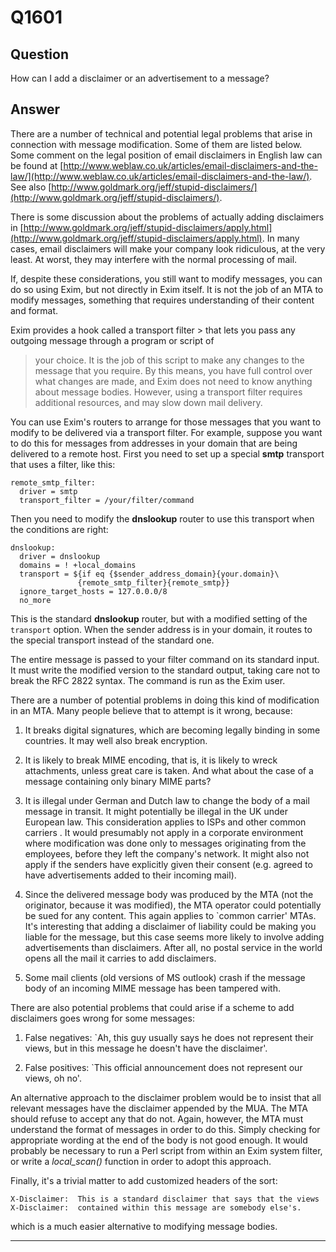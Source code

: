 Q1601
=====

Question
--------

How can I add a disclaimer or an advertisement to a message?

Answer
------

There are a number of technical and potential legal problems that arise
in connection with message modification. Some of them are listed below.
Some comment on the legal position of email disclaimers in English law
can be found at
[http://www.weblaw.co.uk/articles/email-disclaimers-and-the-law/](http://www.weblaw.co.uk/articles/email-disclaimers-and-the-law/).
See also
[http://www.goldmark.org/jeff/stupid-disclaimers/](http://www.goldmark.org/jeff/stupid-disclaimers/).

There is some discussion about the problems of actually adding
disclaimers in
[http://www.goldmark.org/jeff/stupid-disclaimers/apply.html](http://www.goldmark.org/jeff/stupid-disclaimers/apply.html).
In many cases, email disclaimers will make your company look ridiculous,
at the very least. At worst, they may interfere with the normal
processing of mail.

If, despite these considerations, you still want to modify messages, you
can do so using Exim, but not directly in Exim itself. It is not the job
of an MTA to modify messages, something that requires understanding of
their content and format.

Exim provides a hook called a  transport filter > that lets you pass any outgoing message through a program or script of
> your choice. It is the job of this script to make any changes to the
> message that you require. By this means, you have full control over
> what changes are made, and Exim does not need to know anything about
> message bodies. However, using a transport filter requires additional
> resources, and may slow down mail delivery.

You can use Exim's routers to arrange for those messages that you want
to modify to be delivered via a transport filter. For example, suppose
you want to do this for messages from addresses in your domain that are
being delivered to a remote host. First you need to set up a special
**smtp** transport that uses a filter, like this:

    remote_smtp_filter:
      driver = smtp
      transport_filter = /your/filter/command

Then you need to modify the **dnslookup** router to use this transport
when the conditions are right:

    dnslookup:
      driver = dnslookup
      domains = ! +local_domains
      transport = ${if eq {$sender_address_domain}{your.domain}\
                   {remote_smtp_filter}{remote_smtp}}
      ignore_target_hosts = 127.0.0.0/8
      no_more

This is the standard **dnslookup** router, but with a modified setting
of the `transport` option. When the sender address is in your domain, it
routes to the special transport instead of the standard one.

The entire message is passed to your filter command on its standard
input. It must write the modified version to the standard output, taking
care not to break the RFC 2822 syntax. The command is run as the Exim
user.

There are a number of potential problems in doing this kind of
modification in an MTA. Many people believe that to attempt is it wrong,
because:

1.  It breaks digital signatures, which are becoming legally binding in
    some countries. It may well also break encryption.

2.  It is likely to break MIME encoding, that is, it is likely to wreck
    attachments, unless great care is taken. And what about the case of
    a message containing only binary MIME parts?

3.  It is illegal under German and Dutch law to change the body of a mail message in transit. It might potentially be illegal in the UK under European law. This consideration applies to ISPs and other      common carriers     . It would presumably not apply in a corporate environment where
    modification was done only to messages originating from the
    employees, before they left the company's network. It might also not
    apply if the senders have explicitly given their consent (e.g.
    agreed to have advertisements added to their incoming mail).

4.  Since the delivered message body was produced by the MTA (not the
    originator, because it was modified), the MTA operator could
    potentially be sued for any content. This again applies to \`common
    carrier' MTAs. It's interesting that adding a disclaimer of
    liability could be making you liable for the message, but this case
    seems more likely to involve adding advertisements than disclaimers.
    After all, no postal service in the world opens all the mail it
    carries to add disclaimers.

5.  Some mail clients (old versions of MS outlook) crash if the message
    body of an incoming MIME message has been tampered with.

There are also potential problems that could arise if a scheme to add
disclaimers goes wrong for some messages:

1.  False negatives: \`Ah, this guy usually says he does not represent
    their views, but in this message he doesn't have the disclaimer'.

2.  False positives: \`This official announcement does not represent our
    views, oh no'.

An alternative approach to the disclaimer problem would be to insist
that all relevant messages have the disclaimer appended by the MUA. The
MTA should refuse to accept any that do not. Again, however, the MTA
must understand the format of messages in order to do this. Simply
checking for appropriate wording at the end of the body is not good
enough. It would probably be necessary to run a Perl script from within
an Exim system filter, or write a *local\_scan()* function in order to
adopt this approach.

Finally, it's a trivial matter to add customized headers of the sort:

    X-Disclaimer:  This is a standard disclaimer that says that the views
    X-Disclaimer:  contained within this message are somebody else's.

which is a much easier alternative to modifying message bodies.

* * * * *
